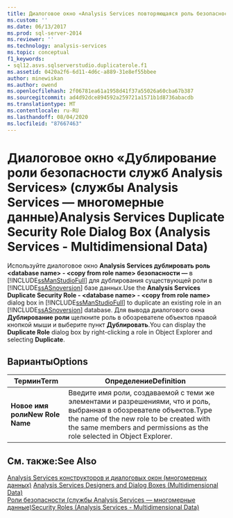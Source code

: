```yaml
---
title: Диалоговое окно «Analysis Services повторяющаяся роль безопасности» (Analysis Services-многомерные данные) | Документация Майкрософт
ms.custom: ''
ms.date: 06/13/2017
ms.prod: sql-server-2014
ms.reviewer: ''
ms.technology: analysis-services
ms.topic: conceptual
f1_keywords:
- sql12.asvs.sqlserverstudio.duplicaterole.f1
ms.assetid: 0420a2f6-6d11-4d6c-a889-31e8ef55bbee
author: minewiskan
ms.author: owend
ms.openlocfilehash: 2f06781ea61a1958d41f37a55026a60cba67b387
ms.sourcegitcommit: ad4d92dce894592a259721a1571b1d8736abacdb
ms.translationtype: MT
ms.contentlocale: ru-RU
ms.lasthandoff: 08/04/2020
ms.locfileid: "87667463"
---
```

# <a name="analysis-services-duplicate-security-role-dialog-box-analysis-services---multidimensional-data"></a><span data-ttu-id="74854-102">Диалоговое окно «Дублирование роли безопасности служб Analysis Services» (службы Analysis Services — многомерные данные)</span><span class="sxs-lookup"><span data-stu-id="74854-102">Analysis Services Duplicate Security Role Dialog Box (Analysis Services - Multidimensional Data)</span></span>
  <span data-ttu-id="74854-103">Используйте диалоговое окно **Analysis Services дублировать роль \<database name>  -  \<copy from role name> безопасности —** в [!INCLUDE[ssManStudioFull](../includes/ssmanstudiofull-md.md)] для дублирования существующей роли в [!INCLUDE[ssASnoversion](../includes/ssasnoversion-md.md)] базе данных.</span><span class="sxs-lookup"><span data-stu-id="74854-103">Use the **Analysis Services Duplicate Security Role - \<database name> - \<copy from role name>** dialog box in [!INCLUDE[ssManStudioFull](../includes/ssmanstudiofull-md.md)] to duplicate an existing role in an [!INCLUDE[ssASnoversion](../includes/ssasnoversion-md.md)] database.</span></span> <span data-ttu-id="74854-104">Для вывода диалогового окна **Дублирование роли** щелкните роль в обозревателе объектов правой кнопкой мыши и выберите пункт **Дублировать**.</span><span class="sxs-lookup"><span data-stu-id="74854-104">You can display the **Duplicate Role** dialog box by right-clicking a role in Object Explorer and selecting **Duplicate**.</span></span>  
  
## <a name="options"></a><span data-ttu-id="74854-105">Варианты</span><span class="sxs-lookup"><span data-stu-id="74854-105">Options</span></span>  
  
|<span data-ttu-id="74854-106">Термин</span><span class="sxs-lookup"><span data-stu-id="74854-106">Term</span></span>|<span data-ttu-id="74854-107">Определение</span><span class="sxs-lookup"><span data-stu-id="74854-107">Definition</span></span>|  
|----------|----------------|  
|<span data-ttu-id="74854-108">**Новое имя роли**</span><span class="sxs-lookup"><span data-stu-id="74854-108">**New Role Name**</span></span>|<span data-ttu-id="74854-109">Введите имя роли, создаваемой с теми же элементами и разрешениями, что и роль, выбранная в обозревателе объектов.</span><span class="sxs-lookup"><span data-stu-id="74854-109">Type the name of the new role to be created with the same members and permissions as the role selected in Object Explorer.</span></span>|  
  
## <a name="see-also"></a><span data-ttu-id="74854-110">См. также:</span><span class="sxs-lookup"><span data-stu-id="74854-110">See Also</span></span>  
 <span data-ttu-id="74854-111">[Analysis Services конструкторов и диалоговых окон &#40;многомерных данных&#41;](analysis-services-designers-and-dialog-boxes-multidimensional-data.md) </span><span class="sxs-lookup"><span data-stu-id="74854-111">[Analysis Services Designers and Dialog Boxes &#40;Multidimensional Data&#41;](analysis-services-designers-and-dialog-boxes-multidimensional-data.md) </span></span>  
 [<span data-ttu-id="74854-112">Роли безопасности (службы Analysis Services — многомерные данные)</span><span class="sxs-lookup"><span data-stu-id="74854-112">Security Roles  &#40;Analysis Services - Multidimensional Data&#41;</span></span>](multidimensional-models/olap-logical/security-roles-analysis-services-multidimensional-data.md)  
  
  
